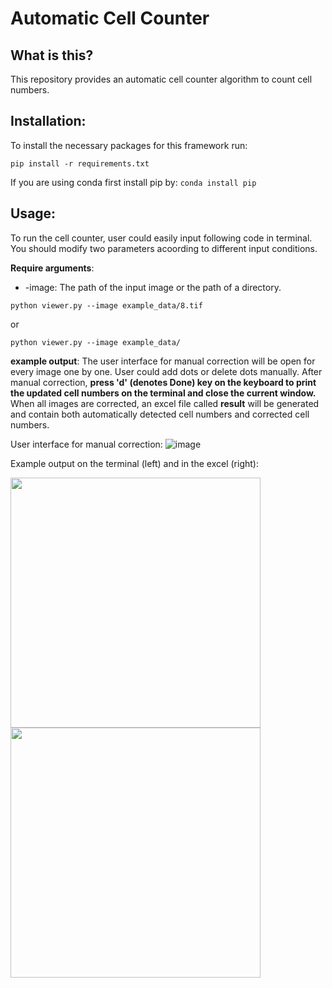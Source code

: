 # Automatic Cell Counter

## What is this?
This repository provides an automatic cell counter algorithm to count cell numbers.

## Installation:
To install the necessary packages for this framework run:
```
pip install -r requirements.txt
```
If you are using conda first install pip by: ```conda install pip```


## Usage:

To run the cell counter, user could easily input following code in terminal. You should modify two parameters acoording to different input conditions.

**Require arguments**:

* -image: The path of the input image or the path of a directory.

```
python viewer.py --image example_data/8.tif
```
or
```
python viewer.py --image example_data/
```

**example output**:
The user interface for manual correction will be open for every image one by one. User could add dots or delete dots manually. After manual correction, **press 'd' (denotes Done) key on the keyboard to print the updated cell numbers on the terminal and close the current window.** When all images are corrected, an excel file called **result** will be generated and contain both automatically detected cell numbers and corrected cell numbers.

User interface for manual correction:
![image](https://github.com/HelmholtzAI-Consultants-Munich/Automatic-Cell-Counter/blob/master/images/example_result.png)

Example output on the terminal (left) and in the excel (right):
<p float="left">
  <img src="https://github.com/HelmholtzAI-Consultants-Munich/Automatic-Cell-Counter/blob/master/images/Terminal_output.png" width="400" />
  <img src="https://github.com/HelmholtzAI-Consultants-Munich/Automatic-Cell-Counter/blob/master/images/Excel_output.png" width="400" /> 
</p>

